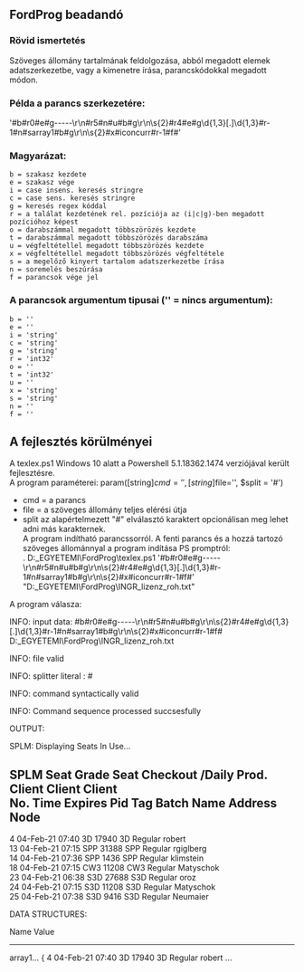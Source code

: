 ## FordProg beadandó

### Rövid ismertetés
Szöveges állomány tartalmának feldolgozása, abból megadott elemek adatszerkezetbe, vagy a kimenetre írása, parancskódokkal megadott módon.

### Példa a parancs szerkezetére:
'#b#r0#e#g-----\r\n#r5#n#u#b#g\r\n\s{2}#r4#e#g\d{1,3}[.]\d{1,3}#r-1#n#sarray1#b#g\r\n\s{2}#x#iconcurr#r-1#f#'

### Magyarázat:  
	b = szakasz kezdete
	e = szakasz vége
	i = case insens. keresés stringre
	c = case sens. keresés stringre
	g = keresés regex kóddal
	r = a találat kezdetének rel. pozíciója az (i|c|g)-ben megadott pozícióhoz képest
	o = darabszámmal megadott többszörözés kezdete 
	t = darabszámmal megadott többszörözés darabszáma
	u = végfeltétellel megadott többszörözés kezdete
	x = végfeltétellel megadott többszörözés végfeltétele
	s = a megelőző kinyert tartalom adatszerkezetbe írása
	n = soremelés beszúrása
	f = parancsok vége jel

### A parancsok argumentum tipusai ('' = nincs argumentum):

	b = ''
	e = ''
	i = 'string'
	c = 'string'
	g = 'string'
	r = 'int32'
	o = ''
	t = 'int32'
	u = ''
	x = 'string'
	s = 'string'
	n = ''
	f = ''

## A fejlesztés körülményei
A texlex.ps1 Windows 10 alatt a Powershell 5.1.18362.1474 verziójával került fejlesztésre.  
A program paraméterei: param([string]$cmd='', [string]$file='', $split = '#')  
* cmd = a parancs  
* file = a szöveges állomány teljes elérési útja
* split az alapértelmezett "#" elválasztó karaktert opcionálisan meg lehet adni más karakternek.  
 A program indítható parancssorról. A fenti parancs és a hozzá tartozó szöveges állománnyal a program indítása PS promptról:  
. D:\_EGYETEMI\FordProg\texlex.ps1 '#b#r0#e#g-----\r\n#r5#n#u#b#g\r\n\s{2}#r4#e#g\d{1,3}[.]\d{1,3}#r-1#n#sarray1#b#g\r\n\s{2}#x#iconcurr#r-1#f#' "D:\_EGYETEMI\FordProg\INGR_lizenz_roh.txt"  
 
A program válasza:  
  
INFO:  input data:   #b#r0#e#g-----\r\n#r5#n#u#b#g\r\n\s{2}#r4#e#g\d{1,3}[.]\d{1,3}#r-1#n#sarray1#b#g\r\n\s{2}#x#iconcurr#r-1#f#  
   D:\_EGYETEMI\FordProg\INGR_lizenz_roh.txt  
  
   INFO:  file valid  
  
   INFO:  splitter literal :  #  
  
   INFO:  command syntactically valid  
  
   INFO:  Command sequence processed succsesfully  
  
   OUTPUT:  
  
  SPLM: Displaying Seats In Use...
  
  SPLM             Seat Grade
Seat Checkout      /Daily       Prod.         Client     Client          Client  
No.  Time          Expires Pid  Tag   Batch   Name       Address         Node  
--------------------------------------------------------------------------------  
 4 04-Feb-21 07:40 3D    17940 3D   Regular  robert  
13 04-Feb-21 07:15 SPP   31388 SPP  Regular  rgiglberg  
14 04-Feb-21 07:36 SPP   1436 SPP  Regular  klimstein  
18 04-Feb-21 07:15 CW3   11208 CW3  Regular  Matyschok  
23 04-Feb-21 06:38 S3D   27688 S3D  Regular  oroz  
24 04-Feb-21 07:15 S3D   11208 S3D  Regular  Matyschok  
25 04-Feb-21 07:38 S3D   9416 S3D  Regular  Neumaier  
  
  
   DATA STRUCTURES:  
  
  
Name                           Value  
----                           -----  
array1...                      { 4 04-Feb-21 07:40 3D    17940 3D   Regular  robert     ...  

